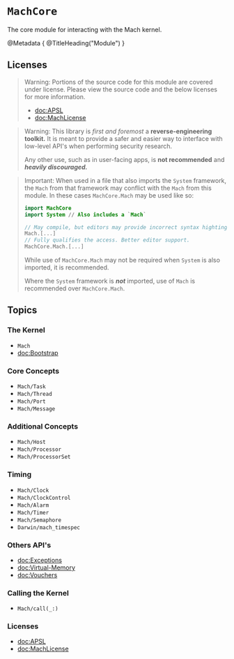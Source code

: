 # ``MachCore``

The core module for interacting with the Mach kernel.

@Metadata {
    @TitleHeading("Module")
}

## Licenses

> Warning: Portions of the source code for this module are covered under license. Please view the source code and the below licenses for more information.
>
> - <doc:APSL>
> - <doc:MachLicense>

> Warning: This library is _first and foremost_ a **reverse-engineering toolkit.** It is meant to provide a safer and easier way to interface with low-level API's when performing security research.
>
> Any other use, such as in user-facing apps, is **not recommended** and _**heavily discouraged.**_

> Important: When used in a file that also imports the `System` framework, the `Mach` from that framework may conflict with the `Mach` from this module. In these cases `MachCore.Mach` may be used like so:
>```swift
> import MachCore
> import System // Also includes a `Mach`
>
> // May compile, but editors may provide incorrect syntax highting / code completion.
> Mach.[...]
> // Fully qualifies the access. Better editor support.
> MachCore.Mach.[...]
>```
>
> While use of `MachCore.Mach` may not be required when `System` is also imported, it is recommended.
>
> Where the `System` framework is ***not*** imported, use of `Mach` is recommended over `MachCore.Mach`.


## Topics

### The Kernel

- ``Mach``
- <doc:Bootstrap>

### Core Concepts

- ``Mach/Task``
- ``Mach/Thread``
- ``Mach/Port``
- ``Mach/Message``


### Additional Concepts

- ``Mach/Host``
- ``Mach/Processor``
- ``Mach/ProcessorSet``

### Timing

- ``Mach/Clock``
- ``Mach/ClockControl``
- ``Mach/Alarm``
- ``Mach/Timer``
- ``Mach/Semaphore``
- ``Darwin/mach_timespec``

### Others API's

- <doc:Exceptions>
- <doc:Virtual-Memory>
- <doc:Vouchers>

### Calling the Kernel

- ``Mach/call(_:)``

### Licenses

- <doc:APSL>
- <doc:MachLicense>